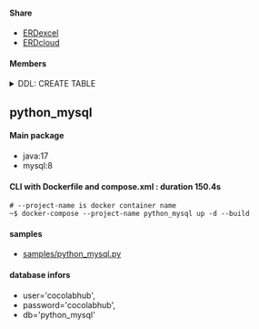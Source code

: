 #### Share
- [ERDexcel](https://docs.google.com/spreadsheets/d/1EACJj0UoUFynZ7n44fwx1CS5yjQNbe9g8iXA7fQaU9Q/edit?usp=sharing)
- [ERDcloud](https://www.erdcloud.com/d/Pr32JC22AHKXTFnrt)

#### Members



<details>
	<summary>
		<bold>DDL: CREATE TABLE</bold>
	</summary>

```
CREATE TABLE `QUEST_INFO` (
	`QUEST_INFO_ID`	VARCHAR(50)	NOT NULL,
	`QUEST`	VARCHAR(255)	NULL,
	`QUEST_NUMBER`	DECIMAL(20,0)	NULL
);

CREATE TABLE `ANSWER_INFO` (
	`ANSWER_INFO_ID`	VARCHAR(50)	NOT NULL,
	`QUEST_INFO_ID`	VARCHAR(50)	NOT NULL,
	`ANSWER`	VARCHAR(255)	NULL,
	`ANSWER_NUMBER`	DECIMAL(20,0)	NULL,
	`ANSWER_SCORE`	DECIMAL(20,0)	NULL
);

CREATE TABLE `USER_ANSWER_INFO` (
	`USER_ANSWER_INFO_ID`	VARCHAR(50)	NOT NULL,
	`USER_INFO_ID`	VARCHAR(50)	NOT NULL,
	`ANSWER_INFO_ID2`	VARCHAR(50)	NOT NULL
);

CREATE TABLE `USER_INFO` (
	`USER_INFO_ID`	VARCHAR(50)	NOT NULL,
	`USER_NAME`	VARCHAR(255)	NULL
);

ALTER TABLE `QUEST_INFO` ADD CONSTRAINT `PK_QUEST_INFO` PRIMARY KEY (
	`QUEST_INFO_ID`
);

ALTER TABLE `ANSWER_INFO` ADD CONSTRAINT `PK_ANSWER_INFO` PRIMARY KEY (
	`ANSWER_INFO_ID`,
	`QUEST_INFO_ID`
);

ALTER TABLE `USER_ANSWER_INFO` ADD CONSTRAINT `PK_USER_ANSWER_INFO` PRIMARY KEY (
	`USER_ANSWER_INFO_ID`,
	`USER_INFO_ID`,
	`ANSWER_INFO_ID2`
);

ALTER TABLE `USER_INFO` ADD CONSTRAINT `PK_USER_INFO` PRIMARY KEY (
	`USER_INFO_ID`
);

ALTER TABLE `ANSWER_INFO` ADD CONSTRAINT `FK_QUEST_INFO_TO_ANSWER_INFO_1` FOREIGN KEY (
	`QUEST_INFO_ID`
)
REFERENCES `QUEST_INFO` (
	`QUEST_INFO_ID`
);

ALTER TABLE `USER_ANSWER_INFO` ADD CONSTRAINT `FK_USER_INFO_TO_USER_ANSWER_INFO_1` FOREIGN KEY (
	`USER_INFO_ID`
)
REFERENCES `USER_INFO` (
	`USER_INFO_ID`
);
```

</details>


## python_mysql
#### Main package
- java:17
- mysql:8

#### CLI with Dockerfile and compose.xml : duration 150.4s
```
# --project-name is docker container name
~$ docker-compose --project-name python_mysql up -d --build
```
#### samples
- [samples/python_mysql.py](./samples/python_mysql.py)

#### database infors
+ user='cocolabhub',
+ password='cocolabhub',
+ db='python_mysql'



